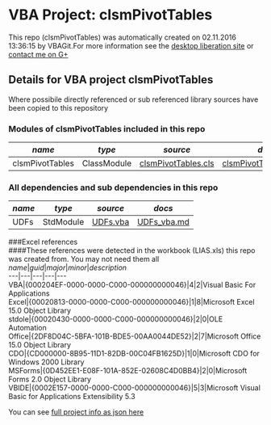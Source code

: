 # VBA Project: clsmPivotTables
This repo (clsmPivotTables) was automatically created on 02.11.2016 13:36:15 by VBAGit.For more information see the [desktop liberation site](http://ramblings.mcpher.com/Home/excelquirks/drivesdk/gettinggithubready "desktop liberation") or [contact me on G+](https://plus.google.com/+BruceMcpherson "Bruce McPherson - GDE")  
## Details for VBA project clsmPivotTables
Where possibile directly referenced or sub referenced library sources have been copied to this repository  
### Modules of clsmPivotTables included in this repo
*name*|*type*|*source*|*docs*  
---|---|---|---  
clsmPivotTables|ClassModule|[clsmPivotTables.cls](scripts/clsmPivotTables.cls "script source")|[clsmPivotTables_cls.md](scripts/clsmPivotTables_cls.md "script docs")  
  
### All dependencies and sub dependencies in this repo  
*name*|*type*|*source*|*docs*  
---|---|---|---  
UDFs|StdModule|[UDFs.vba](libraries/UDFs.vba "library source")|[UDFs_vba.md](libraries/UDFs_vba.md "library docs")  
  
###Excel references  
####These references were detected in the workbook (LIAS.xls) this repo was created from. You may not need them all  
*name*|*guid*|*major*|*minor*|*description*  
---|---|---|---|---  
VBA|{000204EF-0000-0000-C000-000000000046}|4|2|Visual Basic For Applications  
Excel|{00020813-0000-0000-C000-000000000046}|1|8|Microsoft Excel 15.0 Object Library  
stdole|{00020430-0000-0000-C000-000000000046}|2|0|OLE Automation  
Office|{2DF8D04C-5BFA-101B-BDE5-00AA0044DE52}|2|7|Microsoft Office 15.0 Object Library  
CDO|{CD000000-8B95-11D1-82DB-00C04FB1625D}|1|0|Microsoft CDO for Windows 2000 Library  
MSForms|{0D452EE1-E08F-101A-852E-02608C4D0BB4}|2|0|Microsoft Forms 2.0 Object Library  
VBIDE|{0002E157-0000-0000-C000-000000000046}|5|3|Microsoft Visual Basic for Applications Extensibility 5.3  
  
  
You can see [full project info as json here](info.json)